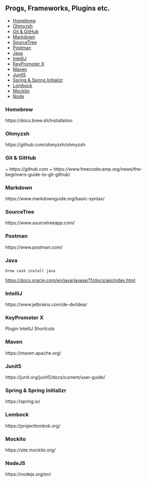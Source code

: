 ## Progs, Frameworks, Plugins etc.
 
 * <a href="#homebrew">Homebrew</a>
 * <a href="#zsh">Ohmyzsh</a>
 * <a href="#git">Git & GitHub</a>
 * <a href="#markdown">Markdown</a>
 * <a href="#sourcetree">SourceTree</a>
 * <a href="#postman">Postman</a>
 * <a href="#java">Java</a>
 * <a href="#intelli">IntelliJ</a>
 * <a href="#keyx">KeyPromoter X</a>
 * <a href="#mvn">Maven</a>
 * <a href="#junit">Junit5</a>
 * <a href="#spring">Spring & Spring Initializr</a>
 * <a href="#lombock">Lombock</a>
 * <a href="#mockito">Mockito</a>
 * <a href="#node">Node</a>
 
 
 
 <h3 id="homebrew">Homebrew</h3>
 https://docs.brew.sh/Installation
 
 <h3 id="zsh">Ohmyzsh</h3>
 https://github.com/ohmyzsh/ohmyzsh
 
 <h3 id="git">Git & GitHub</h3>
 + https://github.com
 + https://www.freecodecamp.org/news/the-beginners-guide-to-git-github/
 
 <h3 id="markdown">Markdown</h3>
 https://www.markdownguide.org/basic-syntax/
 
 <h3 id="sourcetree">SourceTree</h3>
 https://www.sourcetreeapp.com/
 
 <h3 id="postman">Postman</h3>
 https://www.postman.com/
 
 <h3 id="java">Java</h3>
 
 <code>brew cask install java</code>
 
 https://docs.oracle.com/en/java/javase/11/docs/api/index.html
 
 
 <h3 id="intelli">IntelliJ</h3>
 https://www.jetbrains.com/de-de/idea/
 
 
 <h3 id="keyx">KeyPromoter X</h3>
  Plugin IntelliJ Shortcuts
 
 
 <h3 id="mvn">Maven</h3>
 https://maven.apache.org/
 
 
 <h3 id="junit">Junit5</h3>
 https://junit.org/junit5/docs/current/user-guide/
 
 
 <h3 id="spring">Spring & Spring Initializr</h3>
 https://spring.io/
 
 
 <h3 id="lombock">Lombock</h3>
 https://projectlombok.org/
 
 
 <h3 id="mockito">Mockito</h3>
 https://site.mockito.org/
 
 
 <h3 id="node">NodeJS</h3>
 https://nodejs.org/en/
